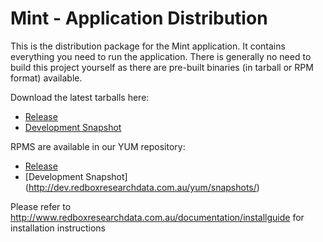 Mint - Application Distribution  
====================

This is the distribution package for the Mint application. It contains everything you need to run the application. There is generally no need to build this project yourself as there are pre-built binaries (in tarball or RPM format) available.

Download the latest tarballs here:
* [Release](http://dev.redboxresearchdata.com.au/nexus/service/local/artifact/maven/redirect?r=releases&g=com.googlecode.redbox-mint&a=mint-distro&v=LATEST&c=build&e=tar.gz)
* [Development Snapshot](http://dev.redboxresearchdata.com.au/nexus/service/local/artifact/maven/redirect?r=snapshots&g=com.googlecode.redbox-mint&a=mint-distro&v=LATEST&c=build&e=tar.gz)

RPMS are available in our YUM repository:
* [Release](http://dev.redboxresearchdata.com.au/yum/releases/)
* [Development Snapshot] (http://dev.redboxresearchdata.com.au/yum/snapshots/)

Please refer to http://www.redboxresearchdata.com.au/documentation/installguide for installation instructions
